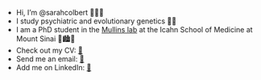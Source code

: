 - Hi, I’m @sarahcolbert 👩🏻‍💻
- I study psychiatric and evolutionary genetics 🧠🧬
- I am a PhD student in the [Mullins lab](https://github.com/Mullins-Lab) at the Icahn School of Medicine at Mount Sinai 🥼🏙️🗽
- Check out my CV: [📄](https://github.com/sarahcolbert/cv/blob/main/colbert_CV_20250227.pdf)
- Send me an email: [📧](mailto:sarah.colbert@icahn.mssm.edu)
- Add me on LinkedIn: [🔗](https://www.linkedin.com/in/sarah-colbert-phd/)

<!---
sarahcolbert/sarahcolbert is a ✨ special ✨ repository because its `README.md` (this file) appears on your GitHub profile.
You can click the Preview link to take a look at your changes.
--->
